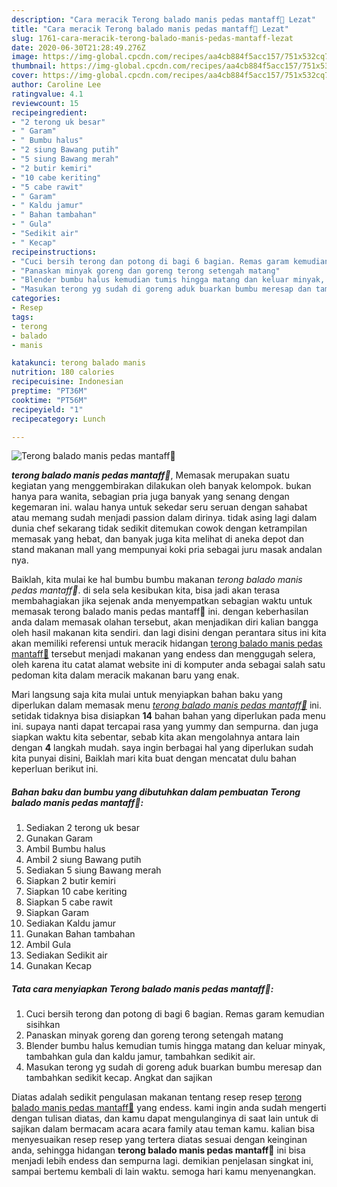```yaml
---
description: "Cara meracik Terong balado manis pedas mantaff🍆 Lezat"
title: "Cara meracik Terong balado manis pedas mantaff🍆 Lezat"
slug: 1761-cara-meracik-terong-balado-manis-pedas-mantaff-lezat
date: 2020-06-30T21:28:49.276Z
image: https://img-global.cpcdn.com/recipes/aa4cb884f5acc157/751x532cq70/terong-balado-manis-pedas-mantaff🍆-foto-resep-utama.jpg
thumbnail: https://img-global.cpcdn.com/recipes/aa4cb884f5acc157/751x532cq70/terong-balado-manis-pedas-mantaff🍆-foto-resep-utama.jpg
cover: https://img-global.cpcdn.com/recipes/aa4cb884f5acc157/751x532cq70/terong-balado-manis-pedas-mantaff🍆-foto-resep-utama.jpg
author: Caroline Lee
ratingvalue: 4.1
reviewcount: 15
recipeingredient:
- "2 terong uk besar"
- " Garam"
- " Bumbu halus"
- "2 siung Bawang putih"
- "5 siung Bawang merah"
- "2 butir kemiri"
- "10 cabe keriting"
- "5 cabe rawit"
- " Garam"
- " Kaldu jamur"
- " Bahan tambahan"
- " Gula"
- "Sedikit air"
- " Kecap"
recipeinstructions:
- "Cuci bersih terong dan potong di bagi 6 bagian. Remas garam kemudian sisihkan"
- "Panaskan minyak goreng dan goreng terong setengah matang"
- "Blender bumbu halus kemudian tumis hingga matang dan keluar minyak, tambahkan gula dan kaldu jamur, tambahkan sedikit air."
- "Masukan terong yg sudah di goreng aduk buarkan bumbu meresap dan tambahkan sedikit kecap. Angkat dan sajikan"
categories:
- Resep
tags:
- terong
- balado
- manis

katakunci: terong balado manis 
nutrition: 180 calories
recipecuisine: Indonesian
preptime: "PT36M"
cooktime: "PT56M"
recipeyield: "1"
recipecategory: Lunch

---
```



![Terong balado manis pedas mantaff🍆](https://img-global.cpcdn.com/recipes/aa4cb884f5acc157/751x532cq70/terong-balado-manis-pedas-mantaff🍆-foto-resep-utama.jpg)

<b><i>terong balado manis pedas mantaff🍆</i></b>, Memasak merupakan suatu kegiatan yang menggembirakan dilakukan oleh banyak kelompok. bukan hanya para wanita, sebagian pria juga banyak yang senang dengan kegemaran ini. walau hanya untuk sekedar seru seruan dengan sahabat atau memang sudah menjadi passion dalam dirinya. tidak asing lagi dalam dunia chef sekarang tidak sedikit ditemukan cowok dengan ketrampilan memasak yang hebat, dan banyak juga kita melihat di aneka depot dan stand makanan mall yang mempunyai koki pria sebagai juru masak andalan nya.



Baiklah, kita mulai ke hal bumbu bumbu makanan <i>terong balado manis pedas mantaff🍆</i>. di sela sela kesibukan kita, bisa jadi akan terasa membahagiakan jika sejenak anda menyempatkan sebagian waktu untuk memasak terong balado manis pedas mantaff🍆 ini. dengan keberhasilan anda dalam memasak olahan tersebut, akan menjadikan diri kalian bangga oleh hasil makanan kita sendiri. dan lagi disini dengan perantara situs ini kita akan memiliki referensi untuk meracik hidangan <u>terong balado manis pedas mantaff🍆</u> tersebut menjadi makanan yang endess dan menggugah selera, oleh karena itu catat alamat website ini di komputer anda sebagai salah satu pedoman kita dalam meracik makanan baru yang enak.


Mari langsung saja kita mulai untuk menyiapkan bahan baku yang diperlukan dalam memasak menu <u><i>terong balado manis pedas mantaff🍆</i></u> ini. setidak tidaknya bisa disiapkan <b>14</b> bahan bahan yang diperlukan pada menu ini. supaya nanti dapat tercapai rasa yang yummy dan sempurna. dan juga siapkan waktu kita sebentar, sebab kita akan mengolahnya antara lain dengan <b>4</b> langkah mudah. saya ingin berbagai hal yang diperlukan sudah kita punyai disini, Baiklah mari kita buat dengan mencatat dulu bahan keperluan berikut ini.

<!--inarticleads1-->

##### Bahan baku dan bumbu yang dibutuhkan dalam pembuatan Terong balado manis pedas mantaff🍆:

1. Sediakan 2 terong uk besar
1. Gunakan  Garam
1. Ambil  Bumbu halus
1. Ambil 2 siung Bawang putih
1. Sediakan 5 siung Bawang merah
1. Siapkan 2 butir kemiri
1. Siapkan 10 cabe keriting
1. Siapkan 5 cabe rawit
1. Siapkan  Garam
1. Sediakan  Kaldu jamur
1. Gunakan  Bahan tambahan
1. Ambil  Gula
1. Sediakan Sedikit air
1. Gunakan  Kecap




<!--inarticleads2-->

##### Tata cara menyiapkan Terong balado manis pedas mantaff🍆:

1. Cuci bersih terong dan potong di bagi 6 bagian. Remas garam kemudian sisihkan
1. Panaskan minyak goreng dan goreng terong setengah matang
1. Blender bumbu halus kemudian tumis hingga matang dan keluar minyak, tambahkan gula dan kaldu jamur, tambahkan sedikit air.
1. Masukan terong yg sudah di goreng aduk buarkan bumbu meresap dan tambahkan sedikit kecap. Angkat dan sajikan




Diatas adalah sedikit pengulasan makanan tentang resep resep <u>terong balado manis pedas mantaff🍆</u> yang endess. kami ingin anda sudah mengerti dengan tulisan diatas, dan kamu dapat mengulanginya di saat lain untuk di sajikan dalam bermacam acara acara family atau teman kamu. kalian bisa menyesuaikan resep resep yang tertera diatas sesuai dengan keinginan anda, sehingga hidangan <b>terong balado manis pedas mantaff🍆</b> ini bisa menjadi lebih endess dan sempurna lagi. demikian penjelasan singkat ini, sampai bertemu kembali di lain waktu. semoga hari kamu menyenangkan.
